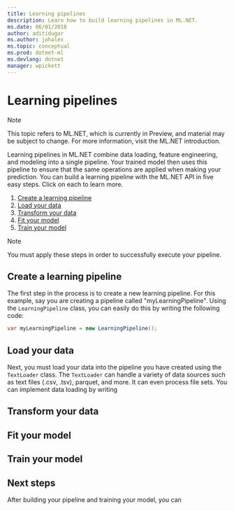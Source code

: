 ```yaml
---
title: Learning pipelines
description: Learn how to build learning pipelines in ML.NET.
ms.date: 06/01/2018
author: aditidugar
ms.author: johalex
ms.topic: conceptual
ms.prod: dotnet-ml
ms.devlang: dotnet
manager: wpickett
---
```

# Learning pipelines

> [!NOTE]
> This topic refers to ML.NET, which is currently in Preview, and material may be subject to change. For more information, visit the ML.NET introduction.

Learning pipelines in ML.NET combine data loading, feature engineering, and modeling into a single pipeline. Your trained model then uses this pipeline to ensure that the same operations are applied when making your prediction. You can build a learning pipeline with the ML.NET API in five easy steps. Click on each to learn more.

1. [Create a learning pipeline](#create-a-learning-pipeline)
2. [Load your data](#load-your-data)
3. [Transform your data](#transform-your-data)
4. [Fit your model](#fit-your-model)
5. [Train your model](#train-your-model)

> [!NOTE]
> You must apply these steps in order to successfully execute your pipeline.

## Create a learning pipeline

The first step in the process is to create a new learning pipeline. For this example, say you are creating a pipeline called "myLearningPipeline". Using the `LearningPipeline` class, you can easily do this by writing the following code:

```csharp
var myLearningPipeline = new LearningPipeline();
```

## Load your data

Next, you must load your data into the pipeline you have created using the `TextLoader` class. The `TextLoader` can handle a variety of data sources such as text files (.csv, .tsv), parquet, and more. It can even process file sets. You can implement data loading by writing 

## Transform your data


## Fit your model


## Train your model


## Next steps

After building your pipeline and training your model, you can 